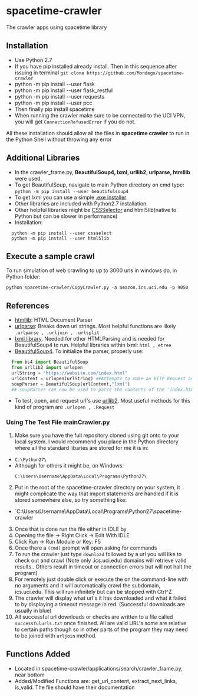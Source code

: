 # spacetime-crawler
The crawler apps using spacetime library 

## Installation 
* Use Python 2.7
* If you have pip installed already install. Then in this sequence 
  after issuing in terminal `git clone https://github.com/Mondego/spacetime-crawler`
* python -m pip install --user flask
* python -m pip install --user flask_restful
* python -m pip install --user requests
* python -m pip install --user pcc
* Then finally pip install spacetime
* When running the crawler make sure to be connected to the UCI VPN, you will get `ConnectionRefusedError` if you do not.

All these installation should allow all the files in <strong> spacetime crawler</strong> to run in the Python Shell without 
throwing any error

## Additional Libraries 
- In the crawler_frame.py, <strong>BeautifulSoup4, lxml, urllib2, urlparse, htmllib</strong> were used.
- To get BeautifulSoup, navigate to main Python directory on cmd type: `python -m pip install --user beautifulsoup4`
- To get lxml you can use a simple <a href="https://pypi.python.org/pypi/lxml/3.7.3" target="_blank" title="Click here to install to 
  your OS"> .exe installer</a>
- Other libraries are included with Python2.7 installation.
- Other helpful libraries might be <a href="https://cssselect.readthedocs.io/en/latest/" target="_blank" title="CSSSelector Documentation">CSSSelector</a> and html5lib(native to Python but can be slower in performance)
- Installation:
```
  python -m pip install --user cssselect
  python -m pip install --user html5lib
```

## Execute a sample crawl
  To run simulation of web crawling to up to 3000 urls in windows do, in Python folder:
  ```
  python spacetime-crawler/CopyCrawler.py -a amazon.ics.uci.edu -p 9050
  ```
  
## References
* <a href="https://docs.python.org/2/library/htmllib.html#htmllib.HTMLParser.anchor_bgn" target="_blank" title="HTML parsing library">htmllib</a>: HTML Document Parser
* <a href="https://docs.python.org/2/library/urlparse.html" target="_blank" title="Url parsing lib">urlparse</a>: Breaks down url 
  strings. Most helpful functions are likely `.urlparse , .urljoin , .urlsplit`
* <a href="http://lxml.de" target="_blank" title="lxml homepage">lxml library</a>. Needed for other HTMLParsing and is needed for 
  BeautifulSoup4 to run. Helpful libraries within lxml: `html , etree`
* <a href="https://www.crummy.com/software/BeautifulSoup/bs4/doc/" target="_blank" title="BeautifulSoup4 Documentation">BeautifulSoup4</a>. To initialize the parser, properly use:
```python
  from bs4 import BeautifulSoup
  from urllib2 import urlopen
  urlString = "https://website.com/index.html"
  urlContent = urlopen(urlString) ##Attempts to make an HTTP Request and if successful, returns HTML file
  soupParser = BeautifulSoup(urlContent,"lxml")
  ## soupParser can now be used to parse the contents of the 'index.html' file now!
```
* To test, open, and request url's use <a href="https://docs.python.org/2/library/urllib2.html" target="_blank" title="Python's main url 
  function library">urllib2</a>. Most useful methods for this kind of program are `.urlopen , .Request`
  
### Using The Test File mainCrawler.py
1. Make sure you have the full repository cloned using git onto to your local system. I would recommend you place in the Python 
  directory where all the standard libaries are stored for me it is in:
  * `C:\Python27\`
  * Although for others it might be, on Windows:
    ```
    C:\Users\Username\AppData\Local\Programs\Python27\
    ```
2. Put in the root of the spacetime-crawler directory on your system, it might complicate the way that import statements are handled if 
   it is stored somewhere else, so try something like:
  * `C:\Users\Username\AppData\Local\Programs\Python27\spacetime-crawler
3. Once that is done run the file either in IDLE by 
  1. Opening the file -> Right Click -> Edit With IDLE
  2. Click Run -> Run Module or Key: F5
  3. Once there a `(cmd)` prompt will open asking for commands
  4. To run the crawler just type `download` followed by a url you will like to check out and crawl (Note only .ics.uci.edu) domains 
     will retrieve valid results.. Others result in timeout or connection errors but will not halt the program)
4. For remotely just double click or execute the on the command-line with no arguments and it will automatically crawl the subdomain,   
   ics.uci.edu. This will run infinitely but can be stopped with Ctrl^Z 
5. The crawler will display what url's it has downloaded and what it failed to by displaying a timeout message in red. (Successful 
    downloads are usually in blue)
6. All successful url downloads or checks are written to a file called `successfulurls.txt` once finished. All are valid URL's some are 
   relative to certain paths though so in other parts of the program they may need to be joined with `urljoin` method.

## Functions Added
* Located in spacetime-crawler/applications/search/crawler_frame.py, near bottom
* Added/Modified Functions are: get_url_content, extract_next_links, is_valid. The file should have their documentation
